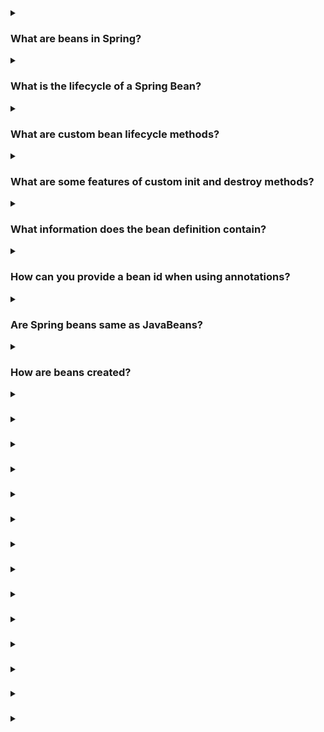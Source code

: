 <details><summary>
  
### What are beans in Spring?
</summary>
In the Spring framework, beans refer to the objects that are managed by the Spring IoC (Inversion of Control) container. A bean is an instance of a class that is initialized, assembled, and managed by the Spring container. Beans are the fundamental building blocks of a Spring application.

The Spring framework provides several mechanisms to configure beans, including XML-based configuration, Java-based configuration, and annotation-based configuration. By defining beans in the configuration files or through annotations, you can instruct the Spring container to create and manage instances of these beans.

Beans in Spring provide various benefits, such as dependency injection, aspect-oriented programming, and lifecycle management. With dependency injection, beans can be wired together, enabling loose coupling and easier testing. Beans can also be enhanced using aspects to add additional functionalities, such as logging or security, to the core business logic. Spring takes care of managing the lifecycle of beans, ensuring that they are created, initialized, and destroyed appropriately.

Overall, beans in Spring serve as the key components that make up the application, and the Spring framework handles their creation, configuration, and lifecycle management to promote modularity, maintainability, and scalability.
</details>
<details><summary>
  
### What is the lifecycle of a Spring Bean?
</summary>
The lifecycle of a Spring Bean consists of several phases:

- **Instantiation:** During this phase, the Spring container creates an instance of the bean using the bean's constructor or a factory method.

- **Population of Dependencies:** Once the bean instance is created, the container injects the dependencies into the bean. This process is known as dependency injection, where the dependencies are resolved and provided to the bean.

- **Bean Initialization:** After the dependencies are injected, the container calls any custom initialization methods defined in the bean. These methods allow the bean to perform any necessary setup or initialization tasks.

- **Bean Post-Processing:** At this stage, the container applies any registered BeanPostProcessors to the bean. BeanPostProcessors can modify the bean instance or provide additional processing logic before and after bean initialization.

- **Bean Ready for Use:** After the initialization phase, the bean is considered ready for use. It can now handle requests and perform its designated tasks.

- **Bean Destruction:** When the application context is being shut down or the bean is no longer needed, the container triggers the destruction phase. During this phase, any custom destruction methods defined in the bean are called, allowing the bean to release resources or perform cleanup operations.

It's important to note that not all beans go through every phase. Some beans may not have any custom initialization or destruction methods, while others may have complex initialization or cleanup requirements. The Spring framework provides hooks and interfaces that allow developers to customize the bean lifecycle as needed.
</details>
</details>
<details><summary>
  
### What are custom bean lifecycle methods?
</summary>
Custom bean lifecycle methods are methods defined within a Spring bean that allow developers to perform additional logic during the initialization and destruction phases of the bean's lifecycle. These methods are invoked by the Spring container at specific points in the bean's lifecycle.

There are two types of custom bean lifecycle methods in Spring:

**Initialization methods:** These methods are invoked after the bean is instantiated and dependencies are injected, but before the bean is considered ready for use. To define an initialization method, you can use either the @PostConstruct annotation or implement the InitializingBean interface. The method annotated with @PostConstruct or the afterPropertiesSet() method in InitializingBean will be called by the container to perform any necessary setup or initialization tasks.
Example using @PostConstruct:
```
public class MyBean {
    @PostConstruct
    public void init() {
        // Initialization logic here
    }
}
```
Example using InitializingBean interface:
```
public class MyBean implements InitializingBean {
    @Override
    public void afterPropertiesSet() throws Exception {
        // Initialization logic here
    }
}
```
**Destruction methods:** These methods are invoked when the bean is being destroyed, either during application context shutdown or when the bean is being removed from the container. To define a destruction method, you can use either the @PreDestroy annotation or implement the DisposableBean interface. The method annotated with @PreDestroy or the destroy() method in DisposableBean will be called by the container to perform any necessary cleanup or resource releasing tasks.
Example using @PreDestroy:
```
public class MyBean {
    @PreDestroy
    public void cleanup() {
        // Cleanup logic here
    }
}
```
Example using DisposableBean interface:
```
public class MyBean implements DisposableBean {
    @Override
    public void destroy() throws Exception {
        // Cleanup logic here
    }
}
```
By implementing these custom lifecycle methods, developers have fine-grained control over the initialization and destruction phases of Spring beans, allowing them to perform any necessary setup, initialization, or cleanup tasks as required by their application.
</details>
<details><summary>
  
### What are some features of custom init and destroy methods?
</summary>
Custom init and destroy methods in Spring beans offer several features and advantages:

**1. Initialization logic:** Custom init methods allow you to perform any necessary setup or initialization logic for your bean. You can use these methods to initialize resources, establish connections, configure settings, or perform any other actions required before the bean is ready for use.

**2. Cleanup and resource releasing:** Custom destroy methods provide a way to release resources or perform cleanup operations when the bean is being destroyed. This ensures that resources are properly released, connections are closed, and any other necessary cleanup tasks are performed before the bean is removed from the container.

**3. Flexibility:** By defining custom init and destroy methods, you have the flexibility to define your own initialization and cleanup logic specific to your bean's requirements. This allows you to tailor the initialization and destruction phases to meet the needs of your application.

**4. Integration with existing frameworks and libraries:** Custom init and destroy methods can be used to integrate with existing frameworks or libraries that require explicit initialization or cleanup steps. You can invoke third-party initialization or shutdown methods within your custom methods to ensure proper integration with external components.

**5. Easy configuration:** Custom init and destroy methods can be easily configured using annotations or implementing specific interfaces. This allows you to define the initialization and destruction behavior within the bean class itself, keeping the configuration concise and localized.

**6. Integration with Spring container lifecycle:** Spring container automatically detects and invokes the custom init and destroy methods based on their annotations or interface implementations. This seamless integration with the container's lifecycle ensures that the methods are called at the appropriate times during bean instantiation and destruction.

Overall, custom init and destroy methods offer a powerful mechanism to control the lifecycle of Spring beans, allowing you to perform specific initialization and cleanup tasks as required by your application. These methods enhance the flexibility, maintainability, and resource management capabilities of your Spring-based applications.
</details>
<details><summary>
  
### What information does the bean definition contain?
</summary>
A bean definition in Spring contains various information that defines how the bean should be created, configured, and managed by the Spring container. The bean definition typically includes the following information:

**1. Bean Class:** The class or interface that represents the bean. It specifies the type of object that will be created and managed by the container.

**2. Bean Name:** A unique identifier for the bean within the container. The name is used to reference and retrieve the bean from the container.

**3. Scope:** The scope of the bean, which defines the lifecycle and visibility of the bean instance. Common scope options include singleton (one instance per container), prototype (new instance per request), request, session, etc.

**4. Constructor Arguments:** The values or references to be passed to the bean's constructor during instantiation. This information allows the container to create the bean with the required dependencies.

**5. Properties:** The properties or dependencies of the bean that need to be set after instantiation. These properties can be configured with values or references to other beans.

**6. Initialization and Destruction Methods:** Custom initialization and destruction methods to be invoked during the bean's lifecycle. These methods are used to perform additional setup or cleanup tasks.

**7. Bean Dependencies:** Information about other beans or components that the current bean depends on. This information enables the container to resolve and inject the dependencies.

**8. Autowiring Mode:** Specifies how the bean's dependencies should be automatically resolved and injected. Autowiring eliminates the need for explicit wiring by automatically discovering and connecting the dependencies based on specific rules.

**9. Bean Post-Processors:** Configuration for any BeanPostProcessors to be applied to the bean. BeanPostProcessors allow you to modify or enhance the bean instance before and after initialization.

**10. Additional Metadata:** Other optional metadata or configuration settings specific to the bean, such as custom annotations, bean aliases, lazy initialization, etc.

Bean definitions can be declared in various ways, including XML-based configuration files, Java-based configuration classes, or through annotations. The information within the bean definition provides the necessary instructions to the Spring container for creating, configuring, and managing the beans within the application context.
</details>
<details><summary>
  
### How can you provide a bean id when using annotations?
</summary>
When using annotations in Spring, you can provide a bean ID by using the @Component annotation or its specialized counterparts such as @Service, @Repository, or @Controller. By default, if you don't specify a bean ID, Spring will generate a bean name based on the class name with the first letter in lowercase. However, if you want to explicitly specify the bean ID, you can do so by passing a value to the annotation.

Here's an example of providing a bean ID using annotations:
```
@Component("myBean")
public class MyBean {
    // Bean implementation
}
```
In this example, the @Component annotation is used to mark the class MyBean as a Spring bean. The value "myBean" is passed as an argument to the annotation, explicitly specifying the bean ID. You can choose any desired name as the bean ID, as long as it follows the naming conventions.

Alternatively, you can also use the @Named annotation from the javax.inject package to provide a bean ID:
```
@Named("myBean")
public class MyBean {
    // Bean implementation
}
```
Both @Component and @Named annotations serve the same purpose of marking the class as a Spring bean and providing a bean ID. The choice between them depends on your preference or any existing dependencies on the annotations.

By explicitly providing a bean ID, you have more control over the name of the bean and can refer to it by that specific ID when referencing or injecting the bean in other parts of your application.
</details>
<details><summary>
  
### Are Spring beans same as JavaBeans?
</summary>
No, Spring beans are not the same as JavaBeans, although there is some overlap in their concepts and usage.

JavaBeans is a specification and convention for creating reusable components in Java. JavaBeans are Java classes that follow specific naming and design patterns, such as having private fields, public getters and setters (accessor methods), and a no-argument constructor. JavaBeans are typically used for encapsulating data and providing access to that data through getter and setter methods.

On the other hand, Spring beans refer to the objects managed by the Spring IoC (Inversion of Control) container. While Spring beans can be Java classes that follow JavaBeans conventions, they can also be other types of objects, such as instances of non-public classes or even instances created through factory methods. Spring beans are managed by the Spring framework, which provides various mechanisms for their creation, configuration, and lifecycle management.

Spring beans have additional features and capabilities beyond the basic JavaBeans specification. They can benefit from dependency injection, aspect-oriented programming, declarative transaction management, and other advanced Spring features. Spring beans are typically configured using XML-based configuration, Java-based configuration, or annotations, allowing for flexible and modular application development.

In summary, JavaBeans and Spring beans share some similarities in terms of using Java classes to encapsulate data and functionality. However, Spring beans have a broader scope and additional capabilities provided by the Spring framework for managing dependencies, configuration, and advanced features, making them more powerful and flexible in the context of Spring applications.
</details>
<details><summary>
  
### How are beans created?
</summary>
In Spring, beans are created by the Spring IoC (Inversion of Control) container. The container is responsible for managing the lifecycle of beans and creating their instances when needed. The process of creating beans involves the following steps:

**1. Bean Definition:** First, the bean must have a corresponding bean definition that specifies how the bean should be created and configured. Bean definitions can be declared in XML-based configuration files, Java-based configuration classes, or through annotations.

**2. Instantiation:** Once the bean definition is available, the container starts the instantiation process. It creates an instance of the bean by invoking the bean's constructor or a factory method, depending on the configuration.

**3. Dependency Injection:** After the bean instance is created, the container performs dependency injection. It resolves the dependencies of the bean, either by matching them to other beans in the container or by providing literal values. The dependencies can be injected via constructor injection, setter injection, or field injection, based on the configuration.

**4. Initialization:** Once the dependencies are injected, the container proceeds with the initialization phase. It calls any custom initialization methods defined in the bean, such as methods annotated with @PostConstruct or implementing the InitializingBean interface. These methods allow the bean to perform any necessary setup or initialization tasks.

**5. Bean Post-Processing:** After initialization, the container applies any registered BeanPostProcessors to the bean. BeanPostProcessors can modify the bean instance or provide additional processing logic before and after bean initialization.

**6. Bean Ready for Use:** At this stage, the bean is considered ready for use. It can now handle requests and perform its designated tasks.

The Spring container manages the lifecycle of the beans, creating and initializing them when needed and destroying them when the application context is being shut down or when the beans are no longer needed. The container ensures that the beans are created in the correct order, with their dependencies correctly resolved, and their initialization and destruction methods called as required.

By leveraging the Spring container's bean creation mechanism, developers can focus on defining the bean configuration and let the container handle the instantiation, dependency injection, and lifecycle management of the beans.
</details>
<details><summary>
  
### 
</summary>

</details>
<details><summary>
  
### 
</summary>

</details>
<details><summary>
  
### 
</summary>

</details>
<details><summary>
  
### 
</summary>

</details>
<details><summary>
  
### 
</summary>

</details>
<details><summary>
  
### 
</summary>

</details>
<details><summary>
  
### 
</summary>

</details>
<details><summary>
  
### 
</summary>

</details>
<details><summary>
  
### 
</summary>

</details>
<details><summary>
  
### 
</summary>

</details>
<details><summary>
  
### 
</summary>

</details>
<details><summary>
  
### 
</summary>

</details>
<details><summary>
  
### 
</summary>

</details>
<details><summary>
  
### 
</summary>

</details>

